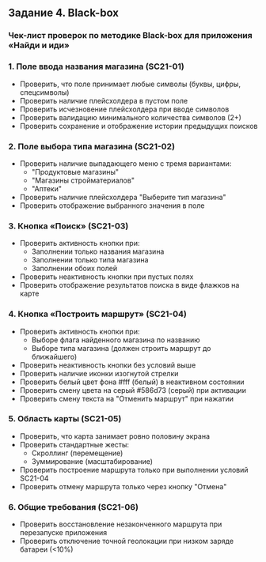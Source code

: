 ## Задание 4. Black-box

### Чек-лист проверок по методике Black-box для приложения «Найди и иди»

### 1. Поле ввода названия магазина (SC21-01)

- Проверить, что поле принимает любые символы (буквы, цифры, спецсимволы)
- Проверить наличие плейсхолдера в пустом поле
- Проверить исчезновение плейсхолдера при вводе символов
- Проверить валидацию минимального количества символов (2+)
- Проверить сохранение и отображение истории предыдущих поисков

### 2. Поле выбора типа магазина (SC21-02)

- Проверить наличие выпадающего меню с тремя вариантами:
  - "Продуктовые магазины"
  - "Магазины стройматериалов"
  - "Аптеки"
- Проверить наличие плейсхолдера "Выберите тип магазина"
- Проверить отображение выбранного значения в поле

### 3. Кнопка «Поиск» (SC21-03)
- Проверить активность кнопки при:
  - Заполнении только названия магазина
  - Заполнении только типа магазина
  - Заполнении обоих полей
- Проверить неактивность кнопки при пустых полях
- Проверить отображение результатов поиска в виде флажков на карте

### 4. Кнопка «Построить маршрут» (SC21-04)
- Проверить активность кнопки при:
  - Выборе флага найденного магазина по названию
  - Выборе типа магазина (должен строить маршрут до ближайшего)
- Проверить неактивность кнопки без условий выше
- Проверить наличие иконки изогнутой стрелки
- Проверить белый цвет фона #fff (белый) в неактивном состоянии
- Проверить смену цвета на серый #586d73 (серый) при активации
- Проверить смену текста на "Отменить маршрут" при нажатии

### 5. Область карты (SC21-05)
- Проверить, что карта занимает ровно половину экрана
- Проверить стандартные жесты:
  - Скроллинг (перемещение)
  - Зуммирование (масштабирование)
- Проверить построение маршрута только при выполнении условий SC21-04
- Проверить отмену маршрута только через кнопку "Отмена"

### 6. Общие требования (SC21-06)
- Проверить восстановление незаконченного маршрута при перезапуске приложения
- Проверить отключение точной геолокации при низком заряде батареи (<10%)